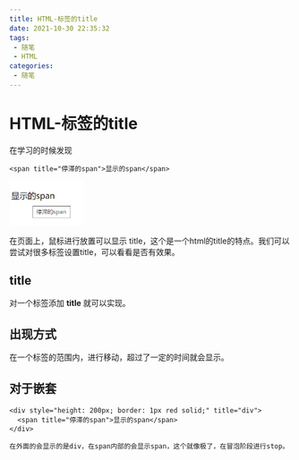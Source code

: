 ```yaml
---
title: HTML-标签的title
date: 2021-10-30 22:35:32
tags:
 - 随笔
 - HTML
categories:
 - 随笔
---
```




#  HTML-标签的title

在学习的时候发现



```
<span title="停滞的span">显示的span</span>
```

<img src="HTML-span/image-20211030223916508.png" alt="image-20211030223916508" style="zoom: 67%;" />

在页面上，鼠标进行放置可以显示 title，这个是一个html的title的特点。我们可以尝试对很多标签设置title，可以看看是否有效果。

## title

对一个标签添加 **title** 就可以实现。

## 出现方式

在一个标签的范围内，进行移动，超过了一定的时间就会显示。

## 对于嵌套

```
<div style="height: 200px; border: 1px red solid;" title="div">
  <span title="停滞的span">显示的span</span>
</div> 
```

```
在外面的会显示的是div，在span内部的会显示span，这个就像极了，在冒泡阶段进行stop。
```

